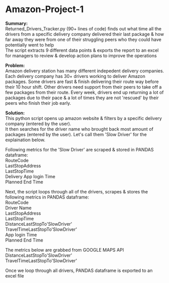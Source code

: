 # Amazon-Project-1
**Summary:**  
Returned_Drivers_Tracker.py (90+ lines of code) finds out what time all the drivers from a specific delivery company delivered their last package & how far away they were from one of their struggling peers who they could have potentially went to help  
The script extracts 9 different data points & exports the report to an excel for managers to review & develop action plans to improve the operations  

**Problem:**   
Amazon delivery station has many different indepedent delivery companies. Each delivery company has 30+ drivers working to deliver Amazon packages. Some drivers are fast & finish delivering their route way before their 10 hour shift. Other drivers need support from their peers to take off a few packages from their route. Every week, drivers end up returning a lot of packages due to their pace & a lot of times they are not 'rescued' by their peers who finish their job early.  

**Solution:**  
This python script opens up amazon website & filters by a specific delivery company (entered by the user).  
It then searches for the driver name who brought back most amount of packages (entered by the user). Let's call them 'Slow Driver' for the explaination below.  

Following metrics for the 'Slow Driver' are scraped & stored in PANDAS dataframe:  
RouteCode  
LastStopAddress  
LastStopTime  
Delivery App login Time     	
Planned End Time  

Next, the script loops through all of the drivers, scrapes & stores the following metrics in PANDAS dataframe:  
RouteCode  
Driver Name  
LastStopAddress  
LastStopTime  
DistanceLastStopTo'SlowDriver'  
TravelTimeLastStopTo'SlowDriver'      	
App login Time  
Planned End Time      

The metrics below are grabbed from GOOGLE MAPS API  
DistanceLastStopTo'SlowDriver'   
TravelTimeLastStopTo'SlowDriver'    	

Once we loop through all drivers, PANDAS dataframe is exported to an excel file



 
